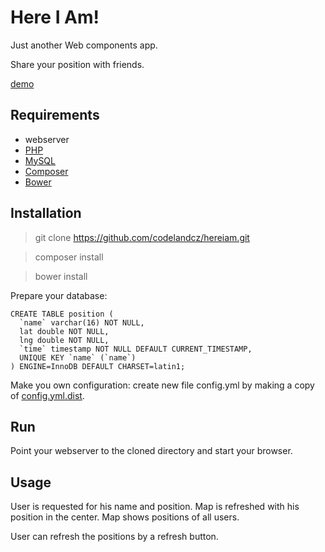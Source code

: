 # Here I Am!

Just another Web components app.

Share your position with friends.

[demo](http://codeland.cz/hereiam/)

## Requirements

- webserver
- [PHP](http://php.net/)
- [MySQL](http://www.mysql.com)
- [Composer](https://getcomposer.org/)
- [Bower](http://bower.io/)

## Installation

> git clone https://github.com/codelandcz/hereiam.git

> composer install

> bower install

Prepare your database:

    CREATE TABLE position (
      `name` varchar(16) NOT NULL,
      lat double NOT NULL,
      lng double NOT NULL,
      `time` timestamp NOT NULL DEFAULT CURRENT_TIMESTAMP,
      UNIQUE KEY `name` (`name`)
    ) ENGINE=InnoDB DEFAULT CHARSET=latin1;

Make you own configuration:
create new file config.yml by making a copy of [config.yml.dist](src/config.yml.dist).

## Run
Point your webserver to the cloned directory and start your browser.

## Usage
User is requested for his name and position. Map is refreshed with his position in the center. Map shows positions of all users.

User can refresh the positions by a refresh button.

